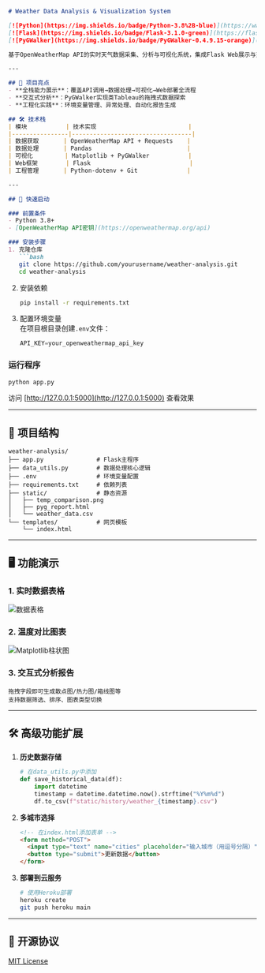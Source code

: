 ```markdown
# Weather Data Analysis & Visualization System

[![Python](https://img.shields.io/badge/Python-3.8%2B-blue)](https://www.python.org/)
[![Flask](https://img.shields.io/badge/Flask-3.1.0-green)](https://flask.palletsprojects.com/)
[![PyGWalker](https://img.shields.io/badge/PyGWalker-0.4.9.15-orange)](https://github.com/Kanaries/pygwalker)

基于OpenWeatherMap API的实时天气数据采集、分析与可视化系统，集成Flask Web展示与交互式分析功能。

---

## 🌟 项目亮点
- **全栈能力展示**：覆盖API调用→数据处理→可视化→Web部署全流程
- **交互式分析**：PyGWalker实现类Tableau的拖拽式数据探索
- **工程化实践**：环境变量管理、异常处理、自动化报告生成

## 🛠️ 技术栈
| 模块           | 技术实现                          |
|----------------|----------------------------------|
| 数据获取       | OpenWeatherMap API + Requests    |
| 数据处理       | Pandas                           |
| 可视化         | Matplotlib + PyGWalker           |
| Web框架        | Flask                            |
| 工程管理       | Python-dotenv + Git              |

---

## 🚀 快速启动

### 前置条件
- Python 3.8+
- [OpenWeatherMap API密钥](https://openweathermap.org/api)

### 安装步骤
1. 克隆仓库
   ```bash
   git clone https://github.com/yourusername/weather-analysis.git
   cd weather-analysis
   ```

2. 安装依赖
   ```bash
   pip install -r requirements.txt
   ```

3. 配置环境变量  
   在项目根目录创建`.env`文件：
   ```python
   API_KEY=your_openweathermap_api_key
   ```

### 运行程序
```bash
python app.py
```
访问 [http://127.0.0.1:5000](http://127.0.0.1:5000) 查看效果

---

## 📂 项目结构
```text
weather-analysis/
├── app.py               # Flask主程序
├── data_utils.py        # 数据处理核心逻辑
├── .env                 # 环境变量配置
├── requirements.txt     # 依赖列表
├── static/              # 静态资源
│   ├── temp_comparison.png
│   ├── pyg_report.html
│   └── weather_data.csv
└── templates/           # 网页模板
    └── index.html
```

---

## 🖥️ 功能演示
### 1. 实时数据表格
![数据表格](https://via.placeholder.com/600x200?text=City+Temperature+Humidity+Wind_Speed)

### 2. 温度对比图表
![Matplotlib柱状图](https://via.placeholder.com/600x300?text=Temperature+Bar+Chart)

### 3. 交互式分析报告
```text
拖拽字段即可生成散点图/热力图/箱线图等
支持数据筛选、排序、图表类型切换
```

---

## 🛠️ 高级功能扩展
1. **历史数据存储**
   ```python
   # 在data_utils.py中添加
   def save_historical_data(df):
       import datetime
       timestamp = datetime.datetime.now().strftime("%Y%m%d")
       df.to_csv(f"static/history/weather_{timestamp}.csv")
   ```

2. **多城市选择**
   ```html
   <!-- 在index.html添加表单 -->
   <form method="POST">
     <input type="text" name="cities" placeholder="输入城市（用逗号分隔）">
     <button type="submit">更新数据</button>
   </form>
   ```

3. **部署到云服务**
   ```bash
   # 使用Heroku部署
   heroku create
   git push heroku main
   ```

---

## 📜 开源协议
[MIT License](LICENSE)

